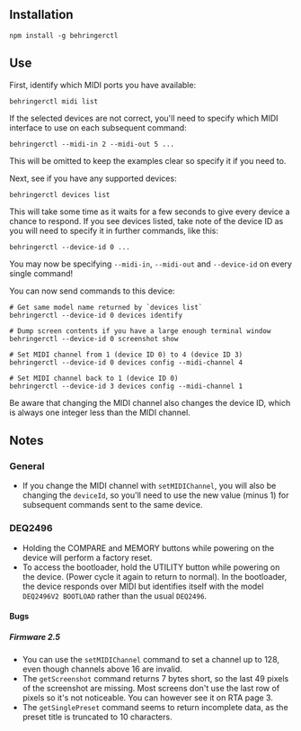 ## Installation

    npm install -g behringerctl

## Use

First, identify which MIDI ports you have available:

    behringerctl midi list

If the selected devices are not correct, you'll need to specify which MIDI
interface to use on each subsequent command:

    behringerctl --midi-in 2 --midi-out 5 ...

This will be omitted to keep the examples clear so specify it if you need to.

Next, see if you have any supported devices:

    behringerctl devices list

This will take some time as it waits for a few seconds to give every device a
chance to respond.  If you see devices listed, take note of the device ID as
you will need to specify it in further commands, like this:

    behringerctl --device-id 0 ...

You may now be specifying `--midi-in`, `--midi-out` and `--device-id` on every
single command!

You can now send commands to this device:

    # Get same model name returned by `devices list`
    behringerctl --device-id 0 devices identify

    # Dump screen contents if you have a large enough terminal window
    behringerctl --device-id 0 screenshot show

    # Set MIDI channel from 1 (device ID 0) to 4 (device ID 3)
    behringerctl --device-id 0 devices config --midi-channel 4

    # Set MIDI channel back to 1 (device ID 0)
    behringerctl --device-id 3 devices config --midi-channel 1

Be aware that changing the MIDI channel also changes the device ID, which is
always one integer less than the MIDI channel.

## Notes

### General

* If you change the MIDI channel with `setMIDIChannel`, you will also be
  changing the `deviceId`, so you'll need to use the new value (minus 1) for
  subsequent commands sent to the same device.

### DEQ2496

* Holding the COMPARE and MEMORY buttons while powering on the device will
  perform a factory reset.
* To access the bootloader, hold the UTILITY button while powering on the
  device.  (Power cycle it again to return to normal).  In the bootloader, the
  device responds over MIDI but identifies itself with the model
  `DEQ2496V2 BOOTLOAD` rather than the usual `DEQ2496`.

#### Bugs

##### Firmware 2.5

* You can use the `setMIDIChannel` command to set a channel up to 128, even
  though channels above 16 are invalid.
* The `getScreenshot` command returns 7 bytes short, so the last 49 pixels of
  the screenshot are missing.  Most screens don't use the last row of pixels
  so it's not noticeable.  You can however see it on RTA page 3.
* The `getSinglePreset` command seems to return incomplete data, as the preset
  title is truncated to 10 characters.
